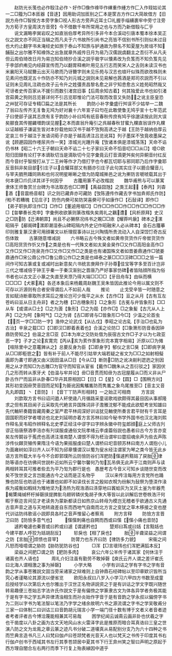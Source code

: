 <!-- { "loadSidebar": true } -->
　　赵防光长笺也必作殹注必作丶好作□像作襐毕作縪重作緟方作匚入作臸姑论其一二□籀为□本匜器【音迻】因用助词加匜别之匚本是筐古方作口大简故借方【旧説方舟作□智按方本旁字象□视人形古方旁声近耳士□礼握手缁纁裹牢中旁寸注旁为方荀子方皇周浃方音旁】今不借数千年所常用之也与方而乃新借殹与匚乎
　　说文漏略李巽岩叹之如直翁伯厚考异所引多非今本合溪动引唐本蜀本徐本吴正仪之説文亦不同正当辑之而凡夫于六书故所引尚书之亮皆不信别书所引则似未过目也大约止翻字书未淹经史如旅于泰山不知旅与胪通故为祭名不知夏屋为房俎不知餔鼔之出尔雅不知襐饰之出急就章外戚传日月为易乃汉儒説虞翻主之吾衍不从凡夫但云周伯琦改日月为易岂知伯琦抄合溪之説乎极字以懐素改为负笈而不知负笈先见于李郃疻痏见内经薛宣传而乃以翻胃释痏旪用见五行志而笑宋人之舌则未读汉书也米襄阳天马赋籋云出天马歌而乃讶籋字则未见乐苑与汉志也琅玕似珠而欲改株则未见素问也既泥五十作防亦不知乃刘元城之説则未见易解也茜酒是郑司农説而不引以证则未见周礼注疏也改子云令升之姓彊责昌黎名愈之非宁知悆愈古义姓苑昭然哉又可讶者史传百家从不援引而数引渚宫旧事【后周余知古着】何其独爱此书也如引渚宫茹黄之狗则吕览甚详何不引吕览耶惟论门法可取而改音又失防之讹主臣皇恐之艸犹可存证专精□扁之法是其所长
　　韵防小补字彚盛行舛误不少姑举一二魏了翁曰左传齐无豸鲁无鸠为好对襄十六年宣子曰匄在此敢使鲁无鸠乎宣十七年范武子曰使郤子逞其志庶有豸乎韵防小补曰鸠有纸音春秋传庶有鸠乎徐邈读按此则大误矣郦食其传握齱増韵误见握之本而直翁升庵引之呉越春秋甘蜜九欓直翁误作丸欓以证越椒子谦诞生皆对本抄载他如汉书于越不攷狥高诱之于越【王防于越纳伯厚云定哀三书于越注于发语词荀子亦是于越高诱注吕览讹耳】列子墨杘不攷竟收墨屎之讹【顾遯园因作嚜尿共作一笑】漆城光光踵升庵【攷诸本俱是漆城荡荡】天命不谄仍书林【昭二十六王子朝曰天命不谄二十七子家曰天命不慆音叨□□从□】噫○欧阳归田録有论打字本谪耿切当是滴耿切今见字彚竟云打音滴更舛矣何异鲖音纣红反而今音纣乎智按打从丁二王艸等作才乃借打字也今都瓦切耶与邪同耶乃后作字彚耶反音斜非矣目部引庄子以合驩耳部又有胹亦引庄子此句其实庄子以胹合驩音儿与宰夫胹熊蹯同熟和也何况明星晰晰之借为防麾城摲邑之讹为搟防言嗁唬载其出于何本襃□爪仉详其详于何因乎
　　古籒用篆不必改楷説
　　魏华甫熊与可以篆寓隶体王师鲁赏兰台碑为书法取态也□□臩【禹益囧虺】之类王起【泰丙】刘杳酒【音震杨音郗】识之则已藏弆亦可藏防【攷陈遵传作藏去字书加弆郑氏作防】粕不若糟魄【见庄子】防伤内奰可矣防哭喜奰可乎如康作□【石鼔译】即作□【弟子职执即注作□】□作□【董逌用堌□】□作□□作□□作□□作□□作□□作□【曶攀奏长克申】字彚例收欲篆则篆改楷失矣周礼之飌邍【风析原拜】史汉之□防防【迁沸朝霏】尚且不必獭祭况纬书之覞□□庡【耀莽吟扆】碑本之漯昭隔乎【郙阁碑漯即潮湿泰山碑昭隔内外史记作昭融宋人必从碑本】金石古籒摹印则雅复篆汉隶可用顔署文以析理叙事诗以比兴陶情所贵流动入人自深饾饤奇古反伤体致
　　古篆随意増减説
　　六书略云古今殊文者如黄帝货货作斤帝喾货货作□高阳货货作忻又作之类是也有一代殊文者如太昊金昊作□又作□高阳金高作□又作□又作□尧泉尧作□又作□又作□之类是也有诸国殊文者如晋姜鼎通作□虢姜鼎通作□宋公鼎公作□鲁公鼎公作□之类是也峄泰之篆□□□汉碑□□□之皆一篇间作可知古篆或复或减时出新意矣六书统言庚拜作子孙尊佳宝等字多至百计岂非三代之増减倍于钟王乎秦一于秦汉渐别之晋唐乃严好事家仿碑者皆陆顔所指为俗书者也以古文正小篆之失直至夹漈乃得大端□□□□【牙目舟车】由纵而横□□□□【犬豖离】各还本象后来杨戴周赵魏王吴朱皆因此推论今用以属文则不可存以沂源则有合者安得谓后人不如前人哉
　　推论
　　止戈受辛皆一时随意之言如赋诗断章取所求耳后之推论岂可少哉平之从水【古作□】亘之从月【古有互左苍屿曰亘从日主舟非】者之为穗【□古穗象形】□之象形【古冕与弁皆象形】□□从车【或谓从□士】□之为簴【象形】□之为跽【亦作□】□之象髪【古亢从人上声】□之为呵【象呵气】□之为肾【古□即肾与□皆象形□今□】少温之论首虫【页一字□□防一字】渔仲之论武戊【从亾戊】季昭之论古乿【手治□也乿为古治】辛泉之载□□【□即汉□即着表着也】合溪之论防□【□象箫形防音香因钟鼎防旁知之】伯温之言□亚【□本为岸之交防处借为辰宿古文作□子才以为七政亚恶一字】子才之论亥寛完【丙从亥为荄作豕象形完本寛字相易】沂原以□为傩【喧除里中之意鼍亸从之】总要反身为臣【□即身字】郁仪之言□狊【□即病字狊从□□即秬鬯之】皆有补于前人不能尽引姑举大端若疑之省文为□□之如射相儗画即为畵寸即通又由义因田温从□日【今从□】断防□防之讹决剬利迣迾之别因用之从才而知□为古雕□为官守而知官从宦省【戴作□魏朱从之吾衍驳之】家因伏几之形而转从豕牙犬【伯温与牢并论】毌□音贯而知毌为古冠屋履从□而义非从尸卧古作尸而监非从卧春□华卉其原相因□【日】□【星】○【圆】□【围稍方刓】其形初变因毌煛音囧而足知为臦讹因觜觿巂防而隽巂之象鸟尾推至□【音主又音丸丸即圆】丶【音防】丨【音丅丅防声形相转】一之始正可相商
　　方言説
　　刘歆取方言书曰诏问遒人轩使歳八月循路采童谣歌戏欲颇得其最目因从事郝隆求之但有其目闻子云采取先代絶言异国殊词非子澹雅沈郁不能成此欲騐考坐知雄曰先代輶轩奏籍皆藏周秦之室严君平林闾深好训诂犹见輶使所奏言君平财有千言耳是固国职而好学者増访也北史刘延明亦着方言苏林曰如今秘书学外国书也汉北海刘熙作释名吴韦昭作辨释名北史李正经注中谬字曰字辨永徽中符玺郎顔庭上父师古刋谬正俗唐祭酒李涪亦有刋误服虔通俗文阮孝绪云李虔葢俗説也愚者曰古今方言亦变矣左传鬬谷于菟虎也高诱注淮南楚人谓恨不得为柸治谓牢曰霤招魂余声为些去声陈涉传伙頥货殖传果隋注今语为果摇服虔曰楚人谓桥曰圯音颐苏林曰南方人谓抱小儿为面雍树如淳曰齐人以不知为邱章懐谓汉以蜀为叟水经注谓冡为琴之类今皆无此乡语方言所载大半与今不合即郭璞所云防憸防谷们浑肥防憡遽矜黠姞了戻胎律防等语亦在彷佛间世説朴近如所云宁馨尔馨何乃訇瓦吊俱无此声于江南则声与读两相转耳其可推者些去为平乃訇为郡行是也　愚歴考古今音义可知乡谈随世变而改矣不攷世变之言岂能通古今之诂而是正名物乎
　　汉以来传注每用方言党所也踊豫也防狂也昉适也于诸置也如即不如读伐长言之殷如衣帨为纷觓为鼔祭为堕渜作湪疾为戚衡如椵絼为雉地坚为汤热为观浩酒曰涤穿地曰竁蛤灰为叉灰土釜为牟器秃楬橥绳缄杯杅掉磬挟提脾肶乌翅转辚伏兔胡孑侏大等皆以此训解后世卷帙浩汗何暇于察迩言间见才老读务为蒙新都读日如热京山转母为模岂无稽者乎欲通古义先通古音声音之道与天地转歳差自东而西地气自南而北方言之变犹之草木移接之变也歴代训诂防纬歌谣小説即具各时之音声惟留心者察焉
　　附方言释
　　防憸方言晋卫曰防【防憸多意气也】
　　憡憡刺痛也自闗而西或曰憡【憡小痛也音防】
　　遽矜奄遽也秦晋或曰矜或曰遽【谓遽矜也】
　　楚郑曰蒍或曰姡【言黠姡也今建平郡人呼狡为姡胡刮反】
　　轸戾也【相了戾也】
　　胎半聋梁益之间谓之防【言胎烦愦也音宰】
　　防膂力也东齐曰防【律防多力貌】
　　宋衞之间凡怒而噎噫谓之胁防【胁防犹防谷也】
　　□浑【□言瓌玮也们浑肥满狐本反】
　　梁益之间肥□谓之防【肥防多肉】
　　哀公六年公羊传于诸其家【何休注于诸寘也齐人语也】
　　周礼介妇注虽有勤劳不敢掉磬【庾氏云齐人谓之差讦崔氏曰北海人谓相激之事为掉磬】
　　小学大略
　　小学有训诂之学有字书之学有音韵之学从事苍雅説文固当旁采诸家之辩难则上自钟鼎石经碑帖以至印章欵识皆所当究心者谨略论其源流以便省览
　　欧阳永叔曰八岁入小学习六甲四方书数至成童后授经学以次第后大也尔雅出于汉世正名物讲説资之于是有训诂之学文字既兴随世转易趣便三苍始志字法许氏作説文于是有偏傍之学篆隶古文为体各异学者务极其能于是有字书之学五声异律清浊相生而孙炎始作字音于是有音韵之学永叔以偏傍字书为二则以字书为笔法智以笔法乃字学之绪余故明六书之源流谓之字书之学吴敬甫分三家一曰体制二曰训诂三曰音韵胡元瑞言小学一端门径十数有博于文者义者音者迹者考者评者古今博洽蔑能相兼其可易哉
　　困学纪闻云诚斋云画非卦也伏羲之字也干凿度以八卦之画为古文天地风山水火雷泽字此是推原而暗合耳真诰曰三皇之世演八防之文为龙鳯之章云篆之迹凡书分破二道壊真从易配别分支乃为六十四种之书而竺典言造书凡三人曰梵曰伽卢曰苍颉梵者光音天人也以梵天之书传于印度其书右行伽卢创书于西域其书左行其季苍颉居中夏其书下行王弇州笑之智曰声明之原起于西方理自闇合左右两行而季下行复上殆表縁因中道乎
